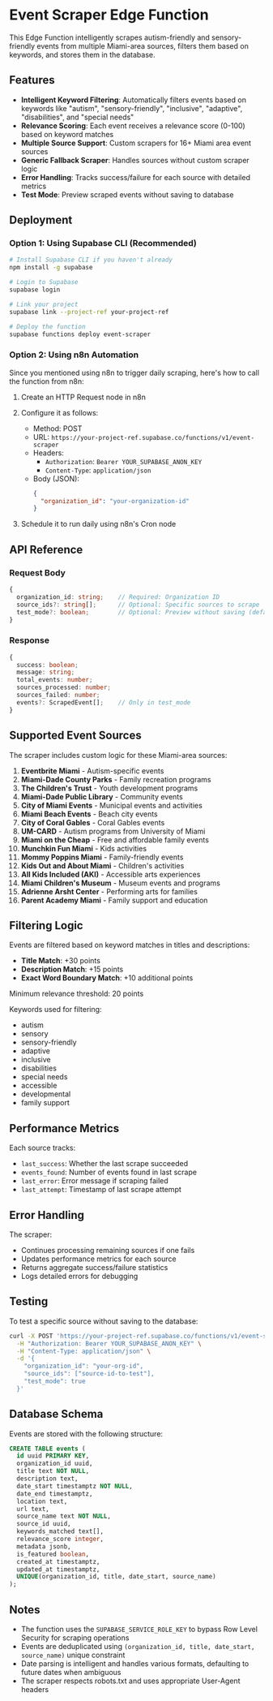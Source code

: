 # Event Scraper Edge Function

This Edge Function intelligently scrapes autism-friendly and sensory-friendly events from multiple Miami-area sources, filters them based on keywords, and stores them in the database.

## Features

- **Intelligent Keyword Filtering**: Automatically filters events based on keywords like "autism", "sensory-friendly", "inclusive", "adaptive", "disabilities", and "special needs"
- **Relevance Scoring**: Each event receives a relevance score (0-100) based on keyword matches
- **Multiple Source Support**: Custom scrapers for 16+ Miami area event sources
- **Generic Fallback Scraper**: Handles sources without custom scraper logic
- **Error Handling**: Tracks success/failure for each source with detailed metrics
- **Test Mode**: Preview scraped events without saving to database

## Deployment

### Option 1: Using Supabase CLI (Recommended)

```bash
# Install Supabase CLI if you haven't already
npm install -g supabase

# Login to Supabase
supabase login

# Link your project
supabase link --project-ref your-project-ref

# Deploy the function
supabase functions deploy event-scraper
```

### Option 2: Using n8n Automation

Since you mentioned using n8n to trigger daily scraping, here's how to call the function from n8n:

1. Create an HTTP Request node in n8n
2. Configure it as follows:
   - Method: POST
   - URL: `https://your-project-ref.supabase.co/functions/v1/event-scraper`
   - Headers:
     - `Authorization`: `Bearer YOUR_SUPABASE_ANON_KEY`
     - `Content-Type`: `application/json`
   - Body (JSON):
     ```json
     {
       "organization_id": "your-organization-id"
     }
     ```

3. Schedule it to run daily using n8n's Cron node

## API Reference

### Request Body

```typescript
{
  organization_id: string;    // Required: Organization ID
  source_ids?: string[];      // Optional: Specific sources to scrape
  test_mode?: boolean;        // Optional: Preview without saving (default: false)
}
```

### Response

```typescript
{
  success: boolean;
  message: string;
  total_events: number;
  sources_processed: number;
  sources_failed: number;
  events?: ScrapedEvent[];    // Only in test_mode
}
```

## Supported Event Sources

The scraper includes custom logic for these Miami-area sources:

1. **Eventbrite Miami** - Autism-specific events
2. **Miami-Dade County Parks** - Family recreation programs
3. **The Children's Trust** - Youth development programs
4. **Miami-Dade Public Library** - Community events
5. **City of Miami Events** - Municipal events and activities
6. **Miami Beach Events** - Beach city events
7. **City of Coral Gables** - Coral Gables events
8. **UM-CARD** - Autism programs from University of Miami
9. **Miami on the Cheap** - Free and affordable family events
10. **Munchkin Fun Miami** - Kids activities
11. **Mommy Poppins Miami** - Family-friendly events
12. **Kids Out and About Miami** - Children's activities
13. **All Kids Included (AKI)** - Accessible arts experiences
14. **Miami Children's Museum** - Museum events and programs
15. **Adrienne Arsht Center** - Performing arts for families
16. **Parent Academy Miami** - Family support and education

## Filtering Logic

Events are filtered based on keyword matches in titles and descriptions:

- **Title Match**: +30 points
- **Description Match**: +15 points
- **Exact Word Boundary Match**: +10 additional points

Minimum relevance threshold: 20 points

Keywords used for filtering:
- autism
- sensory
- sensory-friendly
- adaptive
- inclusive
- disabilities
- special needs
- accessible
- developmental
- family support

## Performance Metrics

Each source tracks:
- `last_success`: Whether the last scrape succeeded
- `events_found`: Number of events found in last scrape
- `last_error`: Error message if scraping failed
- `last_attempt`: Timestamp of last scrape attempt

## Error Handling

The scraper:
- Continues processing remaining sources if one fails
- Updates performance metrics for each source
- Returns aggregate success/failure statistics
- Logs detailed errors for debugging

## Testing

To test a specific source without saving to the database:

```bash
curl -X POST 'https://your-project-ref.supabase.co/functions/v1/event-scraper' \
  -H "Authorization: Bearer YOUR_SUPABASE_ANON_KEY" \
  -H "Content-Type: application/json" \
  -d '{
    "organization_id": "your-org-id",
    "source_ids": ["source-id-to-test"],
    "test_mode": true
  }'
```

## Database Schema

Events are stored with the following structure:

```sql
CREATE TABLE events (
  id uuid PRIMARY KEY,
  organization_id uuid,
  title text NOT NULL,
  description text,
  date_start timestamptz NOT NULL,
  date_end timestamptz,
  location text,
  url text,
  source_name text NOT NULL,
  source_id uuid,
  keywords_matched text[],
  relevance_score integer,
  metadata jsonb,
  is_featured boolean,
  created_at timestamptz,
  updated_at timestamptz,
  UNIQUE(organization_id, title, date_start, source_name)
);
```

## Notes

- The function uses the `SUPABASE_SERVICE_ROLE_KEY` to bypass Row Level Security for scraping operations
- Events are deduplicated using `(organization_id, title, date_start, source_name)` unique constraint
- Date parsing is intelligent and handles various formats, defaulting to future dates when ambiguous
- The scraper respects robots.txt and uses appropriate User-Agent headers
